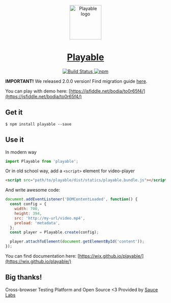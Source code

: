 <p align="center">
  <a href="https://wix.github.io/playable/" target="_blank" rel="noopener noreferrer">
    <img width="100" height="108" src="https://github.com/wix/playable/raw/master/docs/logo.png?raw=true" alt="Playable logo">
  </a>
</p>

<h1 align="center">
  <a href="https://wix.github.io/playable/" target="_blank" rel="noopener noreferrer">
    Playable
  </a>
</h1>

<p align="center">
  <a href="https://travis-ci.org/wix/playable" rel="nofollow">
    <img src="https://travis-ci.org/wix/playable.svg?branch=master" alt="Build Status">
  </a>
  <a href="https://npmjs.org/package/playable" rel="nofollow">
    <img src="https://img.shields.io/npm/v/playable.svg?style=flat" alt="npm">
  </a>
</p>

**IMPORTANT!** We released 2.0.0 version! Find migration guide [here](/docs/2.0.0-migration.md).

You can play with demo here: [https://jsfiddle.net/bodia/to0r65f4/](https://jsfiddle.net/bodia/to0r65f4/)

## Get it

```
$ npm install playable --save
```

## Use it

In modern way

```javascript
import Playable from 'playable';
```

Or in old school way, add a `<script>` element for video-player

```html
<script src="path/to/playable/dist/statics/playable.bundle.js"></script>
```

And write awesome code:

```javascript
document.addEventListener('DOMContentLoaded', function() {
  const config = {
    width: 700,
    height: 394,
    src: 'http://my-url/video.mp4',
    preload: 'metadata',
  };
  const player = Playable.create(config);

  player.attachToElement(document.getElementById('content'));
});
```

You can find documentation here: [https://wix.github.io/playable/](https://wix.github.io/playable/)

## Big thanks!

Cross-browser Testing Platform and Open Source <3 Provided by [Sauce Labs][sauselabs-homepage]

[sauselabs-homepage]: https://saucelabs.com
[documentation]: https://wix.github.io/playable/
